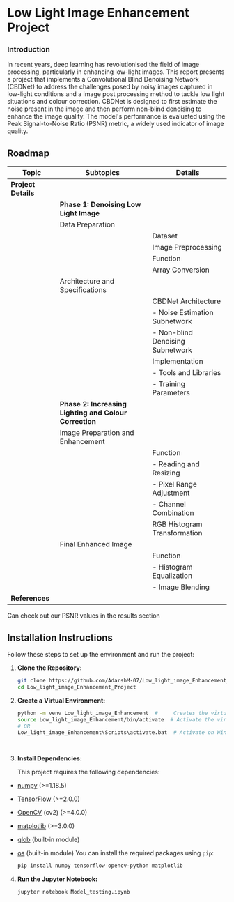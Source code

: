 # Low Light Image Enhancement Project

### Introduction
In recent years, deep learning has revolutionised the field of image processing, particularly in enhancing low-light images. This report presents a project that implements a Convolutional Blind Denoising Network (CBDNet) to address the challenges posed by noisy images captured in low-light conditions and a image post processing method to tackle low light situations and colour correction. CBDNet is designed to first estimate the noise present in the image and then perform non-blind denoising to enhance the image quality. The model's performance is evaluated using the Peak Signal-to-Noise Ratio (PSNR) metric, a widely used indicator of image quality.

## Roadmap

| Topic                         | Subtopics                                   | Details                                 |
|-------------------------------|---------------------------------------------|-----------------------------------------|
| **Project Details**           |                                             |                                         |
|                               | **Phase 1: Denoising Low Light Image**      |                                         |
|                               | Data Preparation                            |                                         |
|                               |                                             | Dataset                                 |
|                               |                                             | Image Preprocessing                     |
|                               |                                             | Function                                |
|                               |                                             | Array Conversion                        |
|                               | Architecture and Specifications             |                                         |
|                               |                                             | CBDNet Architecture                     |
|                               |                                             | - Noise Estimation Subnetwork           |
|                               |                                             | - Non-blind Denoising Subnetwork        |
|                               |                                             | Implementation                          |
|                               |                                             | - Tools and Libraries                   |
|                               |                                             | - Training Parameters                   |
|                               | **Phase 2: Increasing Lighting and Colour Correction** |                                  |
|                               | Image Preparation and Enhancement           |                                         |
|                               |                                             | Function                                |
|                               |                                             | - Reading and Resizing                  |
|                               |                                             | - Pixel Range Adjustment                |
|                               |                                             | - Channel Combination                   |
|                               |                                             | RGB Histogram Transformation            |
|                               | Final Enhanced Image                        |                                         |
|                               |                                             | Function                                |
|                               |                                             | - Histogram Equalization                |
|                               |                                             | - Image Blending                        |
| **References**                |                                             |                                         |


Can check out our PSNR values in the results section


## Installation Instructions
Follow these steps to set up the environment and run the project:

1. **Clone the Repository:**
   ```sh
   git clone https://github.com/AdarshM-07/Low_light_image_Enhancement_Project.git
   cd Low_light_image_Enhancement_Project

2. **Create a Virtual Environment:**
   ```sh
   python -m venv Low_light_image_Enhancement  #     Creates the virtual environment folder
   source Low_light_image_Enhancement/bin/activate  # Activate the virtual environment (Linux/macOS)
   # OR
   Low_light_image_Enhancement\Scripts\activate.bat  # Activate on Windows`
   
  

3. **Install Dependencies:**

   This project requires the following dependencies:
  - [numpy](https://numpy.org/) (>=1.18.5)
  - [TensorFlow](https://www.tensorflow.org/) (>=2.0.0)
  - [OpenCV](https://opencv.org/) (cv2) (>=4.0.0)
  - [matplotlib](https://matplotlib.org/) (>=3.0.0)
  - [glob](https://docs.python.org/3/library/glob.html) (built-in module)
  - [os](https://docs.python.org/3/library/os.html) (built-in module)
    You can install the required packages using `pip`:
    
    ```sh
    pip install numpy tensorflow opencv-python matplotlib


4. **Run the Jupyter Notebook:**
   ```sh
   jupyter notebook Model_testing.ipynb



  

  
  
  








